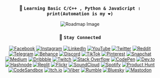 
<div align="center">
  <h3>🚀 <code>Learning Basic C/C++ , Python & JavaScript । print(Automation is my ❤)</code></h3>

  <img src="https://roadmap.sh/card/wide/68248ea62755c70244fdcc1c?variant=light&t=20250527" alt="Roadmap Image">
</div>

<!--
### `🚀 Learning Basic C/C++ , Python & JavaScript । print(Automation is my ❤)` 

![Roadmap Image](https://roadmap.sh/card/wide/68248ea62755c70244fdcc1c?variant=light&t=20250527)



### `🔗 Stay Connected`
[![LinkedIn](https://img.shields.io/badge/LinkedIn-0077B5?style=for-the-badge&logo=linkedin&logoColor=white)](https://linkedin.com/in/talha-ahmed-chowdhury-57502b229/?locale=bn_IN)  
[![YouTube](https://img.shields.io/badge/YouTube-FF0000?style=for-the-badge&logo=youtube&logoColor=white)](https://youtube.com/@talhaahmedcho)
[![Facebook](https://img.shields.io/badge/Facebook-1877F2?style=for-the-badge&logo=facebook&logoColor=white)](https://facebook.com/tahchma)
[![Instagram](https://img.shields.io/badge/Instagram-E4405F?style=for-the-badge&logo=instagram&logoColor=white)](https://instagram.com/talhaahmedcho)
[![Twitter](https://img.shields.io/badge/Twitter-1DA1F2?style=for-the-badge&logo=twitter&logoColor=white)](https://twitter.com/xtalhaahmedcho)
[![Reddit](https://img.shields.io/badge/Reddit-FF4500?style=for-the-badge&logo=reddit&logoColor=white)](https://www.reddit.com/user/talhaahmedcho)
[![Telegram](https://img.shields.io/badge/Telegram-26A5E4?style=for-the-badge&logo=telegram&logoColor=white)](https://t.me/talhaahmedcho)  
[![Behance](https://img.shields.io/badge/Behance-1769FF?style=for-the-badge&logo=behance&logoColor=white)](https://www.behance.net/talhaahmedcho)
[![Discord](https://img.shields.io/badge/Discord-5865F2?style=for-the-badge&logo=discord&logoColor=white)](https://discordapp.com/users/962284821114134608)
[![TikTok](https://img.shields.io/badge/TikTok-000000?style=for-the-badge&logo=tiktok&logoColor=white)](https://www.tiktok.com/@talhaahmedcho)
[![Pinterest](https://img.shields.io/badge/Pinterest-E60023?style=for-the-badge&logo=pinterest&logoColor=white)](https://www.pinterest.com/talhaahmedcho)  
[![Snapchat](https://img.shields.io/badge/Snapchat-FFFC00?style=for-the-badge&logo=snapchat&logoColor=black)](https://www.snapchat.com/add/talhaahmedcho)
[![Medium](https://img.shields.io/badge/Medium-12100E?style=for-the-badge&logo=medium&logoColor=white)](https://medium.com/@talhaahmedcho)
[![Dribbble](https://img.shields.io/badge/Dribbble-EA4C89?style=for-the-badge&logo=dribbble&logoColor=white)](https://dribbble.com/talhaahmedcho)  
[![Twitch](https://img.shields.io/badge/Twitch-9146FF?style=for-the-badge&logo=twitch&logoColor=white)](https://www.twitch.tv/talhaahmedcho)
[![Stack Overflow](https://img.shields.io/badge/Stack_Overflow-F58025?style=for-the-badge&logo=stack-overflow&logoColor=white)](https://stackoverflow.com/users/22827397)
[![CodePen](https://img.shields.io/badge/CodePen-000000?style=for-the-badge&logo=codepen&logoColor=white)](https://codepen.io/talhaahmedcho)  
[![Dev.to](https://img.shields.io/badge/Dev.to-0A0A0A?style=for-the-badge&logo=devdotto&logoColor=white)](https://dev.to/talhaahmedcho)
[![Hashnode](https://img.shields.io/badge/Hashnode-2962FF?style=for-the-badge&logo=hashnode&logoColor=white)](https://hashnode.com/@TalhaAhmedCho)
[![Replit](https://img.shields.io/badge/Replit-F26207?style=for-the-badge&logo=replit&logoColor=white)](https://replit.com/@TalhaAhmedCho)
[![Flickr](https://img.shields.io/badge/Flickr-FF0084?style=for-the-badge&logo=flickr&logoColor=white)](https://flickr.com/people/197043667@N03)  
[![SoundCloud](https://img.shields.io/badge/SoundCloud-FF5500?style=for-the-badge&logo=soundcloud&logoColor=white)](https://soundcloud.com/talhaahmedcho)
[![Spotify](https://img.shields.io/badge/Spotify-1DB954?style=for-the-badge&logo=spotify&logoColor=white)](https://open.spotify.com/user/31uamwojru352wh4iaw64igpcwiq)
[![Product Hunt](https://img.shields.io/badge/Product_Hunt-DA552F?style=for-the-badge&logo=producthunt&logoColor=white)](https://www.producthunt.com/@talhaahmedcho)  
[![CodeSandbox](https://img.shields.io/badge/CodeSandbox-151515?style=for-the-badge&logo=codesandbox&logoColor=white)](https://codesandbox.io/u/talhaahmedcho)
[![Itch.io](https://img.shields.io/badge/Itch.io-FA5C5C?style=for-the-badge&logo=itchdotio&logoColor=white)](https://talhaahmedcho.itch.io)
[![Viber](https://img.shields.io/badge/Viber-665CAC?style=for-the-badge&logo=viber&logoColor=white)](https://invite.viber.com/?g2=your_group_or_user_link)  
[![Rumble](https://img.shields.io/badge/Rumble-339933?style=for-the-badge&logo=rumble&logoColor=white)](https://rumble.com/user/talhaahmedcho)
[![Bluesky](https://img.shields.io/badge/Bluesky-0066FF?style=for-the-badge)](https://bsky.app/profile/talhaahmedcho.bsky.social)
[![Mastodon](https://img.shields.io/badge/Mastodon-6364FF?style=for-the-badge&logo=mastodon&logoColor=white)](https://mastodon.social/@tahchma)
-->

<div align="center">
  <h3>🔗 <code>Stay Connected</code></h3>
</div>

<p align="center">
  <a href="https://facebook.com/tahchma" target="_blank"><img src="https://img.shields.io/badge/Facebook-1877F2?style=for-the-badge&logo=facebook&logoColor=white" alt="Facebook"/></a>
  <a href="https://instagram.com/talhaahmedcho" target="_blank"><img src="https://img.shields.io/badge/Instagram-E4405F?style=for-the-badge&logo=instagram&logoColor=white" alt="Instagram"/></a>
  <a href="https://linkedin.com/in/talha-ahmed-chowdhury-57502b229/?locale=bn_IN" target="_blank"><img src="https://img.shields.io/badge/LinkedIn-0077B5?style=for-the-badge&logo=linkedin&logoColor=white" alt="LinkedIn"/></a>
  <a href="https://youtube.com/@talhaahmedcho" target="_blank"><img src="https://img.shields.io/badge/YouTube-FF0000?style=for-the-badge&logo=youtube&logoColor=white" alt="YouTube"/></a>
  <a href="https://twitter.com/xtalhaahmedcho" target="_blank"><img src="https://img.shields.io/badge/Twitter-1DA1F2?style=for-the-badge&logo=twitter&logoColor=white" alt="Twitter"/></a>
  <a href="https://www.reddit.com/user/talhaahmedcho" target="_blank"><img src="https://img.shields.io/badge/Reddit-FF4500?style=for-the-badge&logo=reddit&logoColor=white" alt="Reddit"/></a>
  <a href="https://t.me/talhaahmedcho" target="_blank"><img src="https://img.shields.io/badge/Telegram-26A5E4?style=for-the-badge&logo=telegram&logoColor=white" alt="Telegram"/></a>
  <a href="https://www.behance.net/talhaahmedcho" target="_blank"><img src="https://img.shields.io/badge/Behance-1769FF?style=for-the-badge&logo=behance&logoColor=white" alt="Behance"/></a>
  <a href="https://discordapp.com/users/962284821114134608" target="_blank"><img src="https://img.shields.io/badge/Discord-5865F2?style=for-the-badge&logo=discord&logoColor=white" alt="Discord"/></a>
  <a href="https://www.tiktok.com/@talhaahmedcho" target="_blank"><img src="https://img.shields.io/badge/TikTok-000000?style=for-the-badge&logo=tiktok&logoColor=white" alt="TikTok"/></a>
  <a href="https://www.pinterest.com/talhaahmedcho" target="_blank"><img src="https://img.shields.io/badge/Pinterest-E60023?style=for-the-badge&logo=pinterest&logoColor=white" alt="Pinterest"/></a>
  <a href="https://www.snapchat.com/add/talhaahmedcho" target="_blank"><img src="https://img.shields.io/badge/Snapchat-FFFC00?style=for-the-badge&logo=snapchat&logoColor=black" alt="Snapchat"/></a>
  <a href="https://medium.com/@talhaahmedcho" target="_blank"><img src="https://img.shields.io/badge/Medium-12100E?style=for-the-badge&logo=medium&logoColor=white" alt="Medium"/></a>
  <a href="https://dribbble.com/talhaahmedcho" target="_blank"><img src="https://img.shields.io/badge/Dribbble-EA4C89?style=for-the-badge&logo=dribbble&logoColor=white" alt="Dribbble"/></a>
  <a href="https://www.twitch.tv/talhaahmedcho" target="_blank"><img src="https://img.shields.io/badge/Twitch-9146FF?style=for-the-badge&logo=twitch&logoColor=white" alt="Twitch"/></a>
  <a href="https://stackoverflow.com/users/22827397" target="_blank"><img src="https://img.shields.io/badge/Stack_Overflow-F58025?style=for-the-badge&logo=stack-overflow&logoColor=white" alt="Stack Overflow"/></a>
  <a href="https://codepen.io/talhaahmedcho" target="_blank"><img src="https://img.shields.io/badge/CodePen-000000?style=for-the-badge&logo=codepen&logoColor=white" alt="CodePen"/></a>
  <a href="https://dev.to/talhaahmedcho" target="_blank"><img src="https://img.shields.io/badge/Dev.to-0A0A0A?style=for-the-badge&logo=devdotto&logoColor=white" alt="Dev.to"/></a>
  <a href="https://hashnode.com/@TalhaAhmedCho" target="_blank"><img src="https://img.shields.io/badge/Hashnode-2962FF?style=for-the-badge&logo=hashnode&logoColor=white" alt="Hashnode"/></a>
  <a href="https://replit.com/@TalhaAhmedCho" target="_blank"><img src="https://img.shields.io/badge/Replit-F26207?style=for-the-badge&logo=replit&logoColor=white" alt="Replit"/></a>
  <a href="https://flickr.com/people/197043667@N03" target="_blank"><img src="https://img.shields.io/badge/Flickr-FF0084?style=for-the-badge&logo=flickr&logoColor=white" alt="Flickr"/></a>
  <a href="https://soundcloud.com/talhaahmedcho" target="_blank"><img src="https://img.shields.io/badge/SoundCloud-FF5500?style=for-the-badge&logo=soundcloud&logoColor=white" alt="SoundCloud"/></a>
  <a href="https://open.spotify.com/user/31uamwojru352wh4iaw64igpcwiq" target="_blank"><img src="https://img.shields.io/badge/Spotify-1DB954?style=for-the-badge&logo=spotify&logoColor=white" alt="Spotify"/></a>
  <a href="https://www.producthunt.com/@talhaahmedcho" target="_blank"><img src="https://img.shields.io/badge/Product_Hunt-DA552F?style=for-the-badge&logo=producthunt&logoColor=white" alt="Product Hunt"/></a>
  <a href="https://codesandbox.io/u/talhaahmedcho" target="_blank"><img src="https://img.shields.io/badge/CodeSandbox-151515?style=for-the-badge&logo=codesandbox&logoColor=white" alt="CodeSandbox"/></a>
  <a href="https://talhaahmedcho.itch.io" target="_blank"><img src="https://img.shields.io/badge/Itch.io-FA5C5C?style=for-the-badge&logo=itchdotio&logoColor=white" alt="Itch.io"/></a>
  <a href="https://invite.viber.com/?g2=your_group_or_user_link" target="_blank"><img src="https://img.shields.io/badge/Viber-665CAC?style=for-the-badge&logo=viber&logoColor=white" alt="Viber"/></a>
  <a href="https://rumble.com/user/talhaahmedcho" target="_blank"><img src="https://img.shields.io/badge/Rumble-339933?style=for-the-badge&logo=rumble&logoColor=white" alt="Rumble"/></a>
  <a href="https://bsky.app/profile/talhaahmedcho.bsky.social" target="_blank"><img src="https://img.shields.io/badge/Bluesky-0066FF?style=for-the-badge" alt="Bluesky"/></a>
  <a href="https://mastodon.social/@tahchma" target="_blank"><img src="https://img.shields.io/badge/Mastodon-6364FF?style=for-the-badge&logo=mastodon&logoColor=white" alt="Mastodon"/></a>

</p>

<!--

**TalhaAhmedCho/TalhaAhmedCho** is a ✨ _special_ ✨ repository because its `README.md` (this file) appears on your GitHub profile.

Here are some ideas to get you started:

- 🔭 I’m currently working on ...
- 🌱 I’m currently learning ...
- 👯 I’m looking to collaborate on ...
- 🤔 I’m looking for help with ...
- 💬 Ask me about ...
- 📫 How to reach me: ...
- 😄 Pronouns: ...
- ⚡ Fun fact: ...
-->


